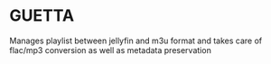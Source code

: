 # GUETTA

Manages playlist between jellyfin and m3u format and takes care of flac/mp3 conversion as well as metadata preservation
